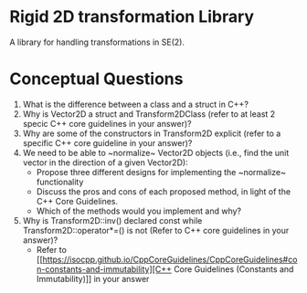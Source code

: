 # Rigid 2D transformation Library
A library for handling transformations in SE(2).

# Conceptual Questions
1. What is the difference between a class and a struct in C++?
2. Why is Vector2D a struct and Transform2DClass (refer to at least 2 specic C++ core guidelines in your answer)?
3. Why are some of the constructors in Transform2D explicit (refer to a specific C++ core guideline in your answer)?
4. We need to be able to ~normalize~ Vector2D objects (i.e., find the unit vector in the direction of a given Vector2D):
   - Propose three different designs for implementing the ~normalize~ functionality
   - Discuss the pros and cons of each proposed method, in light of the C++ Core Guidelines.
   - Which of the methods would you implement and why?
5. Why is Transform2D::inv() declared const while Transform2D::operator*=() is not (Refer to C++ core guidelines in your answer)?
   - Refer to [[https://isocpp.github.io/CppCoreGuidelines/CppCoreGuidelines#con-constants-and-immutability][C++ Core Guidelines (Constants and Immutability)]] in your answer
